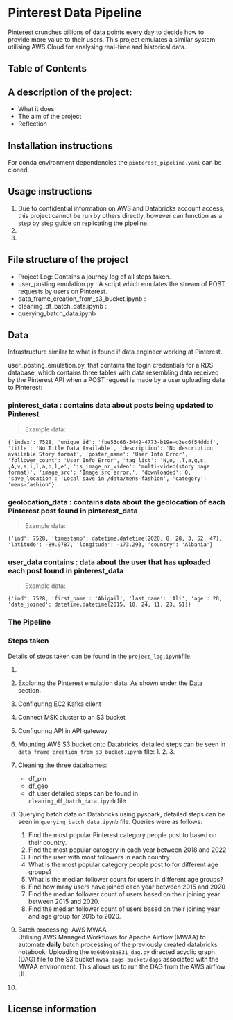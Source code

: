 # Pinterest Data Pipeline

Pinterest crunches billions of data points every day to decide how to provide more value to their users. This project emulates a similar system utilising AWS Cloud for analysing real-time and historical data.

## Table of Contents
## A description of the project: 
- What it does
- The aim of the project
- Reflection

## Installation instructions
   For conda environment dependencies the `pinterest_pipeline.yaml` can be cloned. 
   

## Usage instructions
1. Due to confidential information on AWS and Databricks account access, this project cannot be run by others directly, however can function as a step by step guide on replicating the pipeline.  
2.
3.

## File structure of the project

- Project Log: Contains a journey log of all steps taken.
- user_posting emulation.py : A script which emulates the stream of POST requests by users on Pinterest.
- data_frame_creation_from_s3_bucket.ipynb : 
- cleaning_df_batch_data.ipynb :
- querying_batch_data.ipynb :


## Data 

Infrastructure similar to what is found if data engineer working at Pinterest. 

user_posting_emulation.py, that contains the login credentials for a RDS database, which contains three tables with data resembling data received by the Pinterest API when a POST request is made by a user uploading data to Pinterest:

### **pinterest_data :** contains data about posts being updated to Pinterest
    
> Example data:

    {'index': 7528, 'unique_id': 'fbe53c66-3442-4773-b19e-d3ec6f54dddf', 'title': 'No Title Data Available', 'description': 'No description available Story format', 'poster_name': 'User Info Error', 'follower_count': 'User Info Error', 'tag_list': 'N,o, ,T,a,g,s, ,A,v,a,i,l,a,b,l,e', 'is_image_or_video': 'multi-video(story page format)', 'image_src': 'Image src error.', 'downloaded': 0, 'save_location': 'Local save in /data/mens-fashion', 'category': 'mens-fashion'}


### **geolocation_data :** contains data about the geolocation of each Pinterest post found in pinterest_data

> Example data:

    {'ind': 7528, 'timestamp': datetime.datetime(2020, 8, 28, 3, 52, 47), 'latitude': -89.9787, 'longitude': -173.293, 'country': 'Albania'}
### **user_data contains :** data about the user that has uploaded each post found in pinterest_data

> Example data:

    {'ind': 7528, 'first_name': 'Abigail', 'last_name': 'Ali', 'age': 20, 'date_joined': datetime.datetime(2015, 10, 24, 11, 23, 51)}


### The Pipeline 






### Steps taken

Details of steps taken can be found in the `project_log.ipynb`file. 

1. 

2. Exploring the Pinterest emulation data. As shown under the [Data](#data) section. 

3. Configuring EC2 Kafka client

4. Connect MSK cluster to an S3 bucket

5. Configuring API in API gateway

6. Mounting AWS S3 bucket onto Databricks, detailed steps can be seen in `data_frame_creation_from_s3_bucket.ipynb` file:
    1. 
    2. 
    3. 

7. Cleaning the three dataframes: 
    - df_pin
    - df_geo 
    - df_user 
    detailed steps can be found in `cleaning_df_batch_data.ipynb` file

8. Querying batch data on Databricks using pyspark, detailed steps can be seen in `querying_batch_data.ipynb` file. Queries were as follows:
    1. Find the most popular Pinterest category people post to based on their country.
    2. Find the most popular category in each year between 2018 and 2022
    3. Find the user with most followers in each country
    4. What is the most popular category people post to for different age groups?
    5. What is the median follower count for users in different age groups?
    6. Find how many users have joined each year between 2015 and 2020
    7. Find the median follower count of users based on their joining year between 2015 and 2020.
    8. Find the median follower count of users based on their joining year and age group for 2015 to 2020.  

9. Batch processing: AWS MWAA    
    Utilising AWS Managed Workflows for Apache Airflow (MWAA) to automate **daily** batch processing of the previously created databricks notebook.
    Uploading the `0a60b9a8a831_dag.py` directed acyclic graph (DAG) file to the S3 bucket `mwaa-dags-bucket/dags` associated with the MWAA environment. This allows us to run the DAG from the AWS airflow UI. 

10. 


## License information





